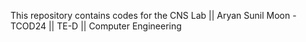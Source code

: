 This repository contains codes for the CNS Lab ||
Aryan Sunil Moon -TCOD24 ||
TE-D  ||   Computer Engineering
